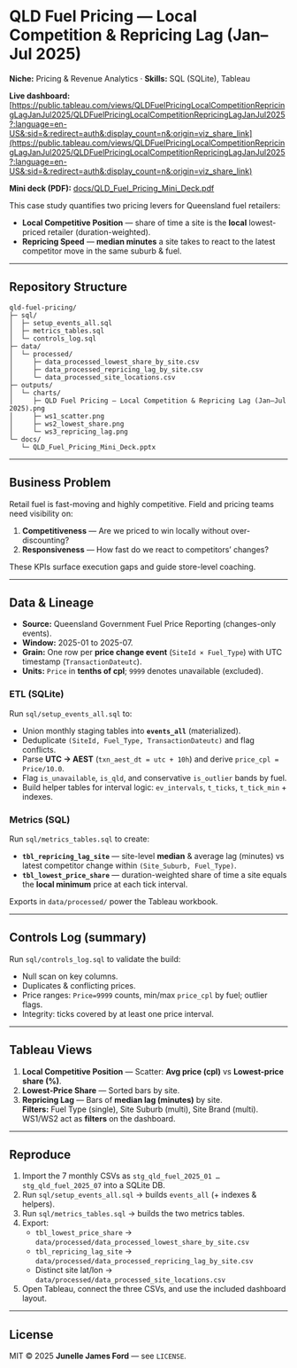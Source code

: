 # QLD Fuel Pricing — Local Competition & Repricing Lag (Jan–Jul 2025)

**Niche:** Pricing & Revenue Analytics · **Skills:** SQL (SQLite), Tableau

**Live dashboard:** [https://public.tableau.com/views/QLDFuelPricingLocalCompetitionRepricingLagJanJul2025/QLDFuelPricingLocalCompetitionRepricingLagJanJul2025?:language=en-US&:sid=&:redirect=auth&:display_count=n&:origin=viz_share_link](https://public.tableau.com/views/QLDFuelPricingLocalCompetitionRepricingLagJanJul2025/QLDFuelPricingLocalCompetitionRepricingLagJanJul2025?:language=en-US&:sid=&:redirect=auth&:display_count=n&:origin=viz_share_link)  

**Mini deck (PDF):** [docs/QLD_Fuel_Pricing_Mini_Deck.pdf](docs/QLD_Fuel_Pricing_Mini_Deck.pdf)

This case study quantifies two pricing levers for Queensland fuel retailers:
- **Local Competitive Position** — share of time a site is the **local** lowest-priced retailer (duration-weighted).
- **Repricing Speed** — **median minutes** a site takes to react to the latest competitor move in the same suburb & fuel.

---

## Repository Structure

```
qld-fuel-pricing/
├─ sql/
│  ├─ setup_events_all.sql
│  ├─ metrics_tables.sql
│  └─ controls_log.sql
├─ data/
│  └─ processed/
│     ├─ data_processed_lowest_share_by_site.csv
│     ├─ data_processed_repricing_lag_by_site.csv
│     └─ data_processed_site_locations.csv
├─ outputs/
│  └─ charts/
│     ├─ QLD Fuel Pricing — Local Competition & Repricing Lag (Jan–Jul 2025).png
│     ├─ ws1_scatter.png
│     ├─ ws2_lowest_share.png
│     └─ ws3_repricing_lag.png
└─ docs/
   └─ QLD_Fuel_Pricing_Mini_Deck.pptx
```

---

## Business Problem

Retail fuel is fast-moving and highly competitive. Field and pricing teams need visibility on:
1) **Competitiveness** — Are we priced to win locally without over-discounting?  
2) **Responsiveness** — How fast do we react to competitors’ changes?

These KPIs surface execution gaps and guide store-level coaching.

---

## Data & Lineage

- **Source:** Queensland Government Fuel Price Reporting (changes-only events).  
- **Window:** 2025-01 to 2025-07.  
- **Grain:** One row per **price change event** (`SiteId × Fuel_Type`) with UTC timestamp (`TransactionDateutc`).  
- **Units:** `Price` in **tenths of cpl**; `9999` denotes unavailable (excluded).

### ETL (SQLite)
Run `sql/setup_events_all.sql` to:
- Union monthly staging tables into **`events_all`** (materialized).  
- Deduplicate `(SiteId, Fuel_Type, TransactionDateutc)` and flag conflicts.  
- Parse **UTC → AEST** (`txn_aest_dt = utc + 10h`) and derive `price_cpl = Price/10.0`.  
- Flag `is_unavailable`, `is_qld`, and conservative `is_outlier` bands by fuel.  
- Build helper tables for interval logic: `ev_intervals`, `t_ticks`, `t_tick_min` + indexes.

### Metrics (SQL)
Run `sql/metrics_tables.sql` to create:
- **`tbl_repricing_lag_site`** — site-level **median** & average lag (minutes) vs latest competitor change within `(Site_Suburb, Fuel_Type)`.
- **`tbl_lowest_price_share`** — duration-weighted share of time a site equals the **local minimum** price at each tick interval.

Exports in `data/processed/` power the Tableau workbook.

---

## Controls Log (summary)

Run `sql/controls_log.sql` to validate the build:
- Null scan on key columns.
- Duplicates & conflicting prices.
- Price ranges: `Price=9999` counts, min/max `price_cpl` by fuel; outlier flags.
- Integrity: ticks covered by at least one price interval.

---

## Tableau Views

1) **Local Competitive Position** — Scatter: **Avg price (cpl)** vs **Lowest-price share (%)**.  
2) **Lowest-Price Share** — Sorted bars by site.  
3) **Repricing Lag** — Bars of **median lag (minutes)** by site.  
**Filters:** Fuel Type (single), Site Suburb (multi), Site Brand (multi). WS1/WS2 act as **filters** on the dashboard.

---

## Reproduce

1. Import the 7 monthly CSVs as `stg_qld_fuel_2025_01 … stg_qld_fuel_2025_07` into a SQLite DB.  
2. Run `sql/setup_events_all.sql` → builds `events_all` (+ indexes & helpers).  
3. Run `sql/metrics_tables.sql` → builds the two metrics tables.  
4. Export:
   - `tbl_lowest_price_share` → `data/processed/data_processed_lowest_share_by_site.csv`  
   - `tbl_repricing_lag_site` → `data/processed/data_processed_repricing_lag_by_site.csv`  
   - Distinct site lat/lon → `data/processed/data_processed_site_locations.csv`
5. Open Tableau, connect the three CSVs, and use the included dashboard layout.

---

## License

MIT © 2025 **Junelle James Ford** — see `LICENSE`.
